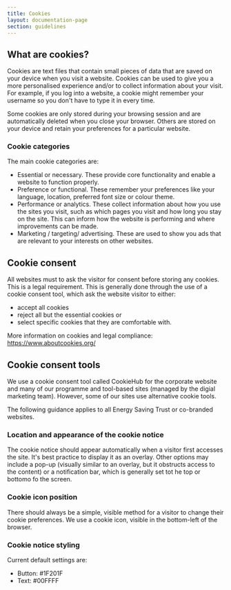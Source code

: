 ```yaml
---
title: Cookies
layout: documentation-page
section: guidelines
---
```

## What are cookies?
Cookies are text files that contain small pieces of data that are saved on your device when you visit a website. Cookies can be used to give you a more personalised experience and/or to collect information about your visit. For example, if you log into a website, a cookie might remember your username so you don't have to type it in every time. 

Some cookies are only stored during your browsing session and are automatically deleted when you close your browser. Others are stored on your device and retain your preferences for a particular website. 

### Cookie categories
The main cookie categories are:
- Essential or necessary. These provide core functionality and enable a website to function properly.
- Preference or functional. These remember your preferences like your language, location, preferred font size or colour theme. 
- Performance or analytics. These collect information about how you use the sites you visit, such as which pages you visit and how long you stay on the site. This can inform how the website is performing and where improvements can be made.
- Marketing / targeting/ advertising. These are used to show you ads that are relevant to your interests on other websites.

## Cookie consent 
All websites must to ask the visitor for consent before storing any cookies. This is a legal requirement. This is generally done through the use of a cookie consent tool, which ask the website visitor to either: 
- accept all cookies
- reject all but the essential cookies or
- select specific cookies that they are comfortable with.

More information on cookies and legal compliance: https://www.aboutcookies.org/

## Cookie consent tools

We use a cookie consent tool called CookieHub for the corporate website and many of our programme and tool-based sites (managed by the digial marketing team). However, some of our sites use alternative cookie tools. 

The following guidance applies to all Energy Saving Trust or co-branded websites.

### Location and appearance of the cookie notice
The cookie notice should appear automatically when a visitor first accesses the site. It's best practice to display it as an overlay. Other options may include a pop-up (visually similar to an overlay, but it obstructs access to the content) or a notification bar, which is generally set tot he top or bottomo fo the screen.

### Cookie icon position
There should always be a simple, visible method for a visitor to change their cookie preferences. We use a cookie icon, visible in the bottom-left of the browser.

### Cookie notice styling
Current default settings are:
- Button: #1F201F
- Text: #00FFFF


